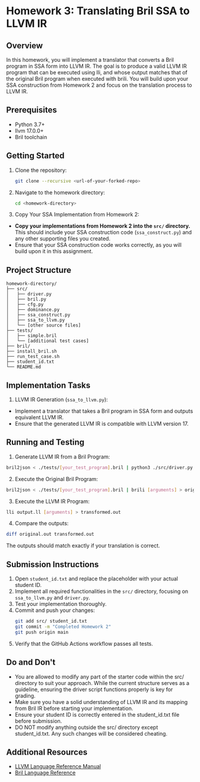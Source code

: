 # Homework 3: Translating Bril SSA to LLVM IR

## Overview

In this homework, you will implement a translator that converts a Bril program in SSA form into LLVM IR. The goal is to produce a valid LLVM IR program that can be executed using lli, and whose output matches that of the original Bril program when executed with brili. You will build upon your SSA construction from Homework 2 and focus on the translation process to LLVM IR.

## Prerequisites

- Python 3.7+
- llvm 17.0.0+
- Bril toolchain

## Getting Started

1. Clone the repository:
   ```bash
   git clone --recursive <url-of-your-forked-repo>
   ```

2. Navigate to the homework directory:
   ```bash
   cd <homework-directory>
   ```

3. Copy Your SSA Implementation from Homework 2:
- **Copy your implementations from Homework 2 into the `src/` directory.** This should include your SSA construction code (`ssa_construct.py`) and any other supporting files you created.
- Ensure that your SSA construction code works correctly, as you will build upon it in this assignment.

## Project Structure
```
homework-directory/
├── src/
│   ├── driver.py
│   ├── bril.py
│   ├── cfg.py
│   ├── dominance.py
│   ├── ssa_construct.py
│   ├── ssa_to_llvm.py
│   └── [other source files]
├── tests/
│   ├── simple.bril
│   └── [additional test cases]
├── bril/
├── install_bril.sh
├── run_test_case.sh
├── student_id.txt
└── README.md
```


## Implementation Tasks

1. LLVM IR Generation (`ssa_to_llvm.py`):
- Implement a translator that takes a Bril program in SSA form and outputs equivalent LLVM IR.
- Ensure that the generated LLVM IR is compatible with LLVM version 17.

## Running and Testing

1. Generate LLVM IR from a Bril Program:
```bash
bril2json < ./tests/[your_test_program].bril | python3 ./src/driver.py > output.ll
```
2. Execute the Original Bril Program:
```bash
bril2json < ./tests/[your_test_program].bril | brili [arguments] > original.out
```
3. Execute the LLVM IR Program:
```bash
lli output.ll [arguments] > transformed.out
```
4. Compare the outputs:
```bash
diff original.out transformed.out
```
The outputs should match exactly if your translation is correct.

## Submission Instructions

1. Open `student_id.txt` and replace the placeholder with your actual student ID.
2. Implement all required functionalities in the `src/` directory, focusing on `ssa_to_llvm.py` and `driver.py`.
3. Test your implementation thoroughly.
4. Commit and push your changes:
   ```bash
   git add src/ student_id.txt
   git commit -m "Completed Homework 2"
   git push origin main
   ```
5. Verify that the GitHub Actions workflow passes all tests.

## Do and Don't

- You are allowed to modify any part of the starter code within the src/ directory to suit your approach. While the current structure serves as a guideline, ensuring the driver script functions properly is key for grading.
- Make sure you have a solid understanding of LLVM IR and its mapping from Bril IR before starting your implementation.
- Ensure your student ID is correctly entered in the student_id.txt file before submission.
- DO NOT modify anything outside the src/ directory except student_id.txt. Any such changes will be considered cheating.

## Additional Resources

- [LLVM Language Reference Manual](https://llvm.org/docs/LangRef.html)
- [Bril Language Reference](https://capra.cs.cornell.edu/bril/lang/index.html)